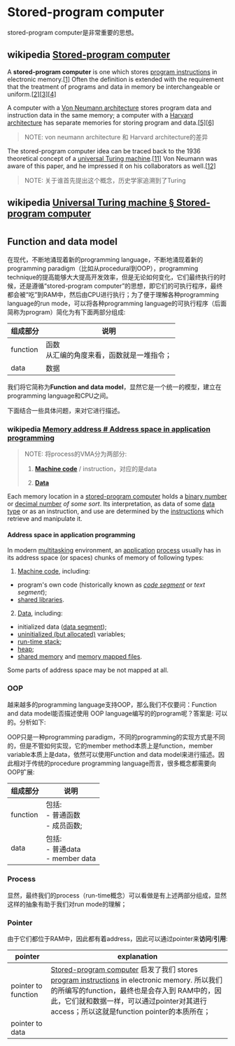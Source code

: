# Stored-program computer

stored-program computer是非常重要的思想。



## wikipedia [Stored-program computer](https://en.wikipedia.org/wiki/Stored-program_computer)

A **stored-program computer** is one which stores [program instructions](https://infogalactic.com/info/Instruction_(computer_science)) in electronic memory.[[1\]](https://infogalactic.com/info/Stored-program_computer#cite_note-1) Often the definition is extended with the requirement that the treatment of programs and data in memory be interchangeable or uniform.[[2\]](https://infogalactic.com/info/Stored-program_computer#cite_note-GilreathLaplante2003-2)[[3\]](https://infogalactic.com/info/Stored-program_computer#cite_note-Reilly2003-3)[[4\]](https://infogalactic.com/info/Stored-program_computer#cite_note-POCA-4)

A computer with a [Von Neumann architecture](https://infogalactic.com/info/Von_Neumann_architecture) stores program data and instruction data in the same memory; a computer with a [Harvard architecture](https://infogalactic.com/info/Harvard_architecture) has separate memories for storing program and data.[[5\]](https://infogalactic.com/info/Stored-program_computer#cite_note-Page2009-5)[[6\]](https://infogalactic.com/info/Stored-program_computer#cite_note-Balch2003-6)

> NOTE: von neumann architecture 和 Harvard architecture的差异



The stored-program computer idea can be traced back to the 1936 theoretical concept of a [universal Turing machine](https://infogalactic.com/info/Universal_Turing_machine).[[11\]](https://infogalactic.com/info/Stored-program_computer#cite_note-Copeland2006-11) Von Neumann was aware of this paper, and he impressed it on his collaborators as well.[[12\]](https://infogalactic.com/info/Stored-program_computer#cite_note-Teuscher2004-12)

> NOTE: 关于谁首先提出这个概念，历史学家追溯到了Turing



## wikipedia [Universal Turing machine § Stored-program computer](https://en.wikipedia.org/wiki/Universal_Turing_machine#Stored-program_computer) 



# 

## Function and data model

在现代，不断地涌现着新的programming language，不断地涌现着新的programming paradigm（比如从procedural到OOP），programming technique的提高能够大大提高开发效率，但是无论如何变化，它们最终执行的时候，还是遵循“stored-program computer”的思想，即它们的可执行程序，最终都会被“吃”到RAM中，然后由CPU进行执行；为了便于理解各种programming language的run mode，可以将各种programming language的可执行程序（后面简称为program）简化为有下面两部分组成:

| 组成部分 | 说明                                         |
| -------- | -------------------------------------------- |
| function | 函数<br>从汇编的角度来看，函数就是一堆指令； |
| data     | 数据                                         |

我们将它简称为**Function and data model**，显然它是一个统一的模型，建立在programming language和CPU之间。

下面结合一些具体问题，来对它进行描述。

### wikipedia [Memory address # Address space in application programming](https://en.wikipedia.org/wiki/Memory_address#Address_space_in_application_programming) 

> NOTE: 将process的VMA分为两部分:
>
> 1) **[Machine code](https://en.wikipedia.org/wiki/Machine_code)** / instruction，对应的是data
>
> 2) **[Data](https://en.wikipedia.org/wiki/Data_(computing))**

Each memory location in a [stored-program computer](https://en.wikipedia.org/wiki/Stored-program_computer) holds a [binary number](https://en.wikipedia.org/wiki/Binary_number) or [decimal number](https://en.wikipedia.org/wiki/Decimal_number) *of some sort*. Its interpretation, as data of some [data type](https://en.wikipedia.org/wiki/Data_type) or as an instruction, and use are determined by the [instructions](https://en.wikipedia.org/wiki/Instruction_(computer_science)) which retrieve and manipulate it.

#### Address space in application programming

In modern [multitasking](https://en.wikipedia.org/wiki/Computer_multitasking) environment, an [application](https://en.wikipedia.org/wiki/Application_program) [process](https://en.wikipedia.org/wiki/Process_(computing)) usually has in its address space (or spaces) chunks of memory of following types:

1) [Machine code](https://en.wikipedia.org/wiki/Machine_code), including:

- program's own code (historically known as *[code segment](https://en.wikipedia.org/wiki/Code_segment)* or *text segment*);
- [shared libraries](https://en.wikipedia.org/wiki/Shared_libraries).

2) [Data](https://en.wikipedia.org/wiki/Data_(computing)), including:

- initialized data ([data segment](https://en.wikipedia.org/wiki/Data_segment));
- [uninitialized (but allocated)](https://en.wikipedia.org/wiki/.bss) variables;
- [run-time stack](https://en.wikipedia.org/wiki/Run-time_stack);
- [heap](https://en.wikipedia.org/wiki/Heap_(programming));
- [shared memory](https://en.wikipedia.org/wiki/Shared_memory_(interprocess_communication)) and [memory mapped files](https://en.wikipedia.org/wiki/Memory_mapped_file).

Some parts of address space may be not mapped at all.

### OOP

越来越多的programming language支持OOP，那么我们不仅要问：Function and data model能否描述使用 OOP language编写的的program呢？答案是: 可以的。分析如下: 

OOP只是一种programming paradigm，不同的programming的实现方式是不同的，但是不管如何实现，它的member method本质上是function，member variable本质上是data，依然可以使用Function and data model来进行描述。因此相对于传统的procedure programming language而言，很多概念都需要向OOP扩展: 

| 组成部分 | 说明                                    |
| -------- | --------------------------------------- |
| function | 包括: <br>- 普通函数<br>- 成员函数;<br> |
| data     | 包括: <br>- 普通data <br>- member data  |



### Process

显然，最终我们的process（run-time概念）可以看做是有上述两部分组成，显然这样的抽象有助于我们对run mode的理解；

### Pointer

由于它们都位于RAM中，因此都有着address，因此可以通过pointer来**访问**/**引用**:

| pointer             | explanation                                                  |
| ------------------- | ------------------------------------------------------------ |
| pointer to function | [Stored-program computer](https://en.wikipedia.org/wiki/Stored-program_computer) 启发了我们 stores [program instructions](https://en.wikipedia.org/wiki/Instruction_(computer_science)) in electronic memory. 所以我们的所编写的function，最终也是会存入到 RAM中的，因此，它们就和数据一样，可以通过pointer对其进行access；所以这就是function pointer的本质所在； |
| pointer to data     |                                                              |


